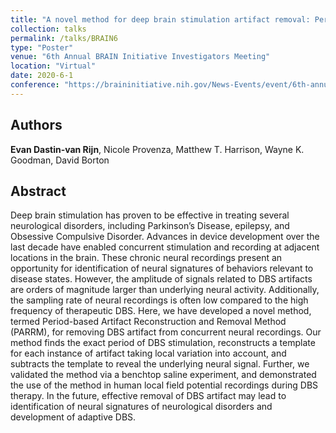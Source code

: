```yaml
---
title: "A novel method for deep brain stimulation artifact removal: Period-based Artifact Reconstruction and Removal Method for DBS"
collection: talks
permalink: /talks/BRAIN6
type: "Poster"
venue: "6th Annual BRAIN Initiative Investigators Meeting"
location: "Virtual"
date: 2020-6-1
conference: "https://braininitiative.nih.gov/News-Events/event/6th-annual-brain-initiative-investigators-meeting"
---
```


## Authors
<b>Evan Dastin-van Rijn</b>, Nicole Provenza, Matthew T. Harrison, Wayne K. Goodman, David Borton

## Abstract
Deep brain stimulation has proven to be effective in treating several neurological disorders, including Parkinson’s Disease, epilepsy, and Obsessive Compulsive Disorder. Advances in device development over the last decade have enabled concurrent stimulation and recording at adjacent locations in the brain. These chronic neural recordings present an opportunity for identification of neural signatures of behaviors relevant to disease states. However, the amplitude of signals related to DBS artifacts are orders of magnitude larger than underlying neural activity. Additionally, the sampling rate of neural recordings is often low compared to the high frequency of therapeutic DBS. Here, we have developed a novel method, termed Period-based Artifact Reconstruction and Removal Method (PARRM), for removing DBS artifact from concurrent neural recordings. Our method finds the exact period of DBS stimulation, reconstructs a template for each instance of artifact taking local variation into account, and subtracts the template to reveal the underlying neural signal. Further, we validated the method via a benchtop saline experiment, and demonstrated the use of the method in human local field potential recordings during DBS therapy. In the future, effective removal of DBS artifact may lead to identification of neural signatures of neurological disorders and development of adaptive DBS.
